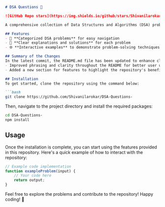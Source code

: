 ```markdown
# DSA Questions 🤖

![GitHub Repo stars](https://img.shields.io/github/stars/Shivanilarokar/DSA-Questions-) ![GitHub forks](https://img.shields.io/github/forks/Shivanilarokar/DSA-Questions-) ![GitHub issues](https://img.shields.io/github/issues/Shivanilarokar/DSA-Questions-)

A comprehensive collection of Data Structures and Algorithms (DSA) problems to help developers and learners practice and enhance their coding skills through a variety of algorithmic challenges.

## Features
- 🚀 **Categorized DSA problems** for easy navigation
- 📖 **Clear explanations and solutions** for each problem
- 🌐 **Interactive examples** to demonstrate problem-solving techniques

## Summary of the Changes
In the latest commit, the README.md file has been updated to enhance clarity and usability. Key changes include:
- Improved phrasing and clarity throughout the README for better user understanding.
- Added a new section for features to highlight the repository's benefits.

## Installation
To get started, clone the repository using the command below:

```bash
git clone https://github.com/Shivanilarokar/DSA-Questions-
```

Then, navigate to the project directory and install the required packages:

```bash
cd DSA-Questions-
npm install
```

## Usage
Once the installation is complete, you can start using the features provided in this repository. Here's a quick example of how to interact with the repository:

```javascript
// Example code implementation
function exampleProblem(input) {
    // Your code here
    return output;
}
```

Feel free to explore the problems and contribute to the repository! Happy coding! 🎉
```